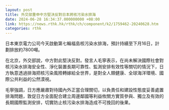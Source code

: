 ```yaml
---
layout: post
title: 外交部重申中方堅決反對日本將核污染水排海
date: 2024-06-28 16:34:37.000000000 +08:00
link: https://news.rthk.hk/rthk/ch/component/k2/1759462-20240628.htm
categories: rthk
---
```


日本東京電力公司今天啟動第七輪福島核污染水排海，預計持續至下月16日，計劃排放約7800噸。

在北京，外交部說，中方對此堅決反對。發言人毛寧表示，在尚未解決國際社會對核污染水排海安全性、淨化裝置長期可靠性、監測安排有效性等關切的情況下，日方執意透過排海把核污染風險轉嫁給全世界，是對全人類健康、全球海洋環境、國際公共利益的公然漠視。

毛寧強調，日方應嚴肅對待國內外正當合理關切，以負責任和建設性態度妥善處置排海問題，敦促日方全面配合建立周邊鄰國等利益攸關方實質參與、獨立及有效的長期國際監測安排，切實防止核污染水排海造成不可挽回的後果。
